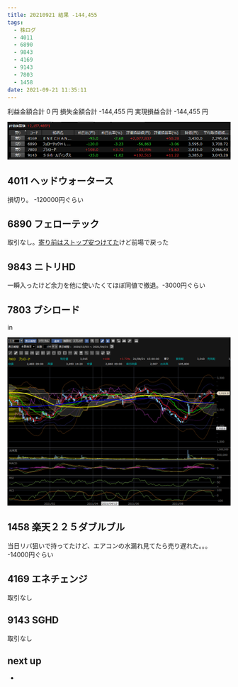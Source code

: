 ```yaml
---
title: 20210921 結果 -144,455
tags:
  - 株ログ
  - 4011
  - 6890
  - 9843
  - 4169
  - 9143
  - 7803
  - 1458
date: 2021-09-21 11:35:11
---
```


利益金額合計 0 円
損失金額合計 -144,455 円
実現損益合計 -144,455 円


![i](/kab/img/20210921000.png)

## 4011 ヘッドウォータース

損切り。 -120000円ぐらい

## 6890 フェローテック

取引なし。[寄り前はストップ安つけてた](https://twitter.com/OG0eu7segtTPbw/status/1440095520429469703)けど前場で戻った

## 9843 ニトリHD

一瞬入ったけど余力を他に使いたくてほぼ同値で撤退。-3000円ぐらい

## 7803 ブシロード

in

![i](/kab/img/20210921001.png)

## 1458 楽天２２５ダブルブル

当日リバ狙いで持ってたけど、エアコンの水漏れ見てたら売り遅れた。。。 -14000円ぐらい

## 4169 エネチェンジ

取引なし

## 9143 SGHD

取引なし

## next up

- 
